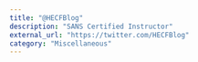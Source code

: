 ```yaml
---
title: "@HECFBlog"
description: "SANS Certified Instructor"
external_url: "https://twitter.com/HECFBlog"
category: "Miscellaneous"
---
```

